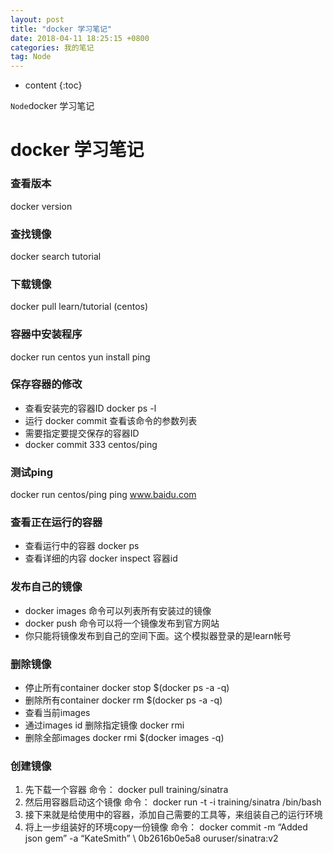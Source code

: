 ```yaml
---
layout: post
title: "docker 学习笔记"
date: 2018-04-11 18:25:15 +0800 
categories: 我的笔记
tag: Node
---
```

* content
{:toc}

`Node`docker 学习笔记

<!-- more -->

# docker 学习笔记
    
### 查看版本
docker version

### 查找镜像
docker search tutorial 

### 下载镜像
docker pull learn/tutorial (centos) 

### 容器中安装程序
docker run centos yun install ping

### 保存容器的修改
* 查看安装完的容器ID docker ps -l
* 运行 docker commit 查看该命令的参数列表
* 需要指定要提交保存的容器ID
* docker commit 333 centos/ping
 
###  测试ping
docker run centos/ping ping www.baidu.com

### 查看正在运行的容器
* 查看运行中的容器 docker ps 
* 查看详细的内容 docker inspect 容器id

### 发布自己的镜像
* docker images 命令可以列表所有安装过的镜像
* docker push 命令可以将一个镜像发布到官方网站
* 你只能将镜像发布到自己的空间下面。这个模拟器登录的是learn帐号

### 删除镜像
* 停止所有container docker stop $(docker ps -a -q)
* 删除所有container docker rm $(docker ps -a -q)
* 查看当前images 
* 通过images id 删除指定镜像 docker rmi <image id>
* 删除全部images docker rmi $(docker images -q)


### 创建镜像
1. 先下载一个容器 命令： docker pull training/sinatra
2. 然后用容器启动这个镜像 命令： docker run -t -i training/sinatra /bin/bash
3. 接下来就是给使用中的容器，添加自己需要的工具等，来组装自己的运行环境
4. 将上一步组装好的环境copy一份镜像 命令： docker commit -m “Added json gem” -a “KateSmith” \ 0b2616b0e5a8 ouruser/sinatra:v2 
 


